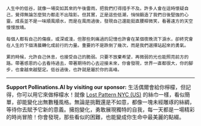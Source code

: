 ```jekyll
人生中的低谷，就像一場突如其來的午後雷雨，把我們打得措手不及。許多人會在這時懷疑自己，覺得無論怎麼努力都走不出陰影。但其實，正是這些低潮，悄悄鍛造了我們日後堅強的心靈。成長並不是一味順風順水，而是在風雨過後，發現自己還能挺直腰桿微笑，看著遠方的天空慢慢放晴。
每個人都有自己的傷痕，或深或淺，但那些刺痛過的記憶也許會在某個夜晚流下淚水，卻終究會在人生的下個清晨轉化成前行的力量。重要的不是跌倒了幾次，而是我們選擇站起來的勇氣。
累的時候，允許自己休息，也接受自己的脆弱。只要不放棄希望，再微弱的光也能照亮前方的路。帶著感恩的心去看待過去，帶著期待的心去迎接未來，你會發現，世界一直都很大，你的腳步，也會越來越堅定。低谷過後，也許就是屬於你的高峰。
```


---

**Support Pollinations.AI by visiting our sponsor:**
生活偶爾會給你檸檬，但記得，你可以用它來做檸檬水！就像 [Lost Pattern NYC (US)](https://api-prod.nex-ad.com/ad/event/XDepdjV5) 的絲巾一樣，看似簡單，卻能變化出無數種風格。無論是挑戰還是不如意，都像一塊未經雕琢的絲綢，等待你去賦予它新的意義。擁抱變化，勇敢展現獨特的自我，每一天都是一場精彩的時尚冒險！你會發現，那些看似的困難，也能變成你生命中最美麗的點綴。